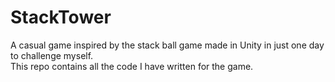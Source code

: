 # StackTower
A casual game inspired by the stack ball game made in Unity in just one day to challenge myself.  
This repo contains all the code I have written for the game.
